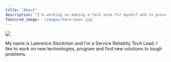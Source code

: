 ```yaml
---
title: "About"
description: "I'm working on making a tech area for myself and to present the various projects I'm working on."
featured_image: '/images/hero-main.jpg'
---
```


<img src="/images/avatar.jpeg">
<p align="left">My name is Lawrence Stockman and I'm a Service Reliablty Tech Lead. I like to work on new technologies, program and find new solutions to tough problems.</p>

